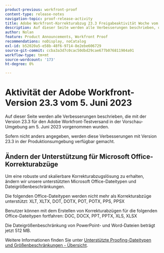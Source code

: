 ```yaml
---
product-previous: workfront-proof
content-type: release-notes
navigation-topic: proof-release-activity
title: Adobe Workfront-Korrekturabzug 23.3 Freigabeaktivität Woche vom 5. Juni 2023
description: Auf dieser Seite werden alle Verbesserungen beschrieben, die mit der Version 23.3 für Adobe Workfront vorgenommen wurden. Diese Verbesserungen werden in der Woche vom 5. Juni 2023 in der Produktionsumgebung verfügbar gemacht.
author: Nolan
feature: Product Announcements, Workfront Proof
recommendations: noDisplay, noCatalog
exl-id: b52020a5-e58b-48f6-9714-8e2ebe606729
source-git-commit: ccba3a3d7c0cac50dbd29cae677b076811904a91
workflow-type: tm+mt
source-wordcount: '173'
ht-degree: 0%

---
```


# Aktivität der Adobe Workfront-Version 23.3 vom 5. Juni 2023

Auf dieser Seite werden alle Verbesserungen beschrieben, die mit der Version 23.3 für den Adobe Workfront-Testversand in der Vorschau-Umgebung am 5. Juni 2023 vorgenommen wurden.

Sofern nicht anders angegeben, werden diese Verbesserungen mit Version 23.3 in der Produktionsumgebung verfügbar gemacht.

## Ändern der Unterstützung für Microsoft Office-Korrekturabzüge

Um eine robuste und skalierbare Korrekturabzugslösung zu erhalten, ändern wir unsere unterstützten Microsoft Office-Dateitypen und Dateigrößenbeschränkungen.

Die folgenden Office-Dateitypen werden nicht mehr als Korrekturabzüge unterstützt:
XLT, XLTX, DOT, DOTX, POT, POTX, PPS, PPSX

Benutzer können mit dem Erstellen von Korrekturabzügen für die folgenden Office-Dateitypen fortfahren:
DOC, DOCX, PPT, PPTX, XLS, XLSX

Die Dateigrößenbeschränkung von PowerPoint- und Word-Dateien beträgt jetzt 512 MB.

Weitere Informationen finden Sie unter [Unterstützte Proofing-Dateitypen und Größenbeschränkungen - Übersicht](/help/quicksilver/review-and-approve-work/proofing/proofing-overview/supported-proofing-file-types.md).
